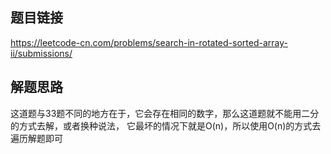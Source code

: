 ## 题目链接
https://leetcode-cn.com/problems/search-in-rotated-sorted-array-ii/submissions/

## 解题思路
这道题与33题不同的地方在于，它会存在相同的数字，那么这道题就不能用二分的方式去解，或者换种说法，
它最坏的情况下就是O(n)，所以使用O(n)的方式去遍历解题即可
